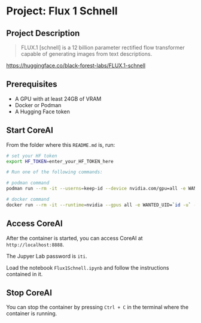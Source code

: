 # Project: Flux 1 Schnell

## Project Description

> FLUX.1 [schnell] is a 12 billion parameter rectified flow transformer capable of generating images from text descriptions.

https://huggingface.co/black-forest-labs/FLUX.1-schnell

## Prerequisites

- A GPU with at least 24GB of VRAM
- Docker or Podman
- A Hugging Face token

## Start CoreAI

From the folder where this `README.md` is, run:

```bash
# set your HF token
export HF_TOKEN=enter_your_HF_TOKEN_here

# Run one of the following commands:

# podman command
podman run --rm -it --userns=keep-id --device nvidia.com/gpu=all -e WANTED_UID=`id -u` -e WANTED_GID=`id -g` -e CoreAI_VERBOSE="yes" -e HF_TOKEN=${HF_TOKEN} -v `pwd`:/iti -p 8888:8888 --name CoreAI-Flux1Schnell docker.io/infotrend/coreai:latest  /run_jupyter.sh

# docker command
docker run --rm -it --runtime=nvidia --gpus all -e WANTED_UID=`id -u` -e WANTED_GID=`id -g` -e CoreAI_VERBOSE="yes" -e HF_TOKEN=${HF_TOKEN} -v `pwd`:/iti -p 8888:8888 --name CoreAI-Flux1Schnell infotrend/coreai:latest  /run_jupyter.sh
```

## Access CoreAI

After the container is started, you can access CoreAI at `http://localhost:8888`.

The Jupyer Lab password is `iti`.

Load the notebook `Flux1Schnell.ipynb` and follow the instructions contained in it.

## Stop CoreAI

You can stop the container by pressing `Ctrl + C` in the terminal where the container is running.
